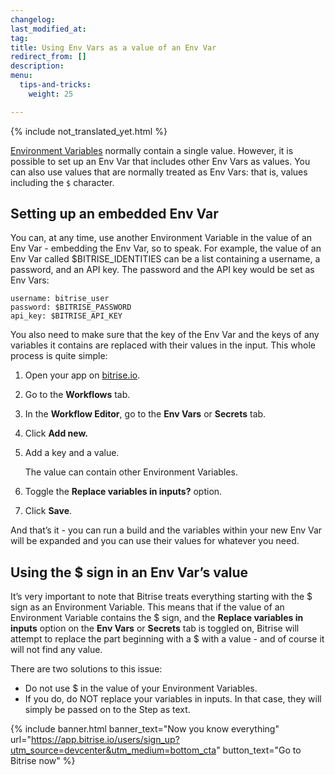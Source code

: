 ```yaml
---
changelog: 
last_modified_at: 
tag: 
title: Using Env Vars as a value of an Env Var
redirect_from: []
description: 
menu:
  tips-and-tricks:
    weight: 25

---
```

{% include not_translated_yet.html %}

[Environment Variables](/builds/env-vars-secret-env-vars/) normally contain a single value. However, it is possible to set up an Env Var that includes other Env Vars as values. You can also use values that are normally treated as Env Vars: that is, values including the `$` character.

## Setting up an embedded Env Var 

You can, at any time, use another Environment Variable in the value of an Env Var - embedding the Env Var, so to speak. For example, the value of an Env Var called $BITRISE_IDENTITIES can be a list containing a username, a password, and an API key. The password and the API key would be set as Env Vars:

```
username: bitrise_user 
password: $BITRISE_PASSWORD 
api_key: $BITRISE_API_KEY
```


You also need to make sure that the key of the Env Var and the keys of any variables it contains are replaced with their values in the input. This whole process is quite simple:

1. Open your app on [bitrise.io](http://bitrise.io/ "http://bitrise.io").
2. Go to the **Workflows** tab.
3. In the **Workflow Editor**, go to the **Env Vars** or **Secrets** tab.
4. Click **Add new.**
5. Add a key and a value.

   The value can contain other Environment Variables.
6. Toggle the **Replace variables in inputs?** option.
7. Click **Save**.

And that’s it - you can run a build and the variables within your new Env Var will be expanded and you can use their values for whatever you need.

## Using the $ sign in an Env Var’s value

It’s very important to note that Bitrise treats everything starting with the $ sign as an Environment Variable. This means that if the value of an Environment Variable contains the $ sign, and the **Replace variables in inputs** option on the **Env Vars** or **Secrets** tab is toggled on, Bitrise will attempt to replace the part beginning with a $ with a value - and of course it will not find any value.

There are two solutions to this issue:

* Do not use $ in the value of your Environment Variables.
* If you do, do NOT replace your variables in inputs. In that case, they will simply be passed on to the Step as text.

{% include banner.html banner_text="Now you know everything" url="https://app.bitrise.io/users/sign_up?utm_source=devcenter&utm_medium=bottom_cta" button_text="Go to Bitrise now" %}